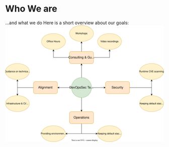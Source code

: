 # Who We are
...and what we do
Here is a short overview about our goals:
![Overview_Responsibilities](assets/Archtiecture.svg)